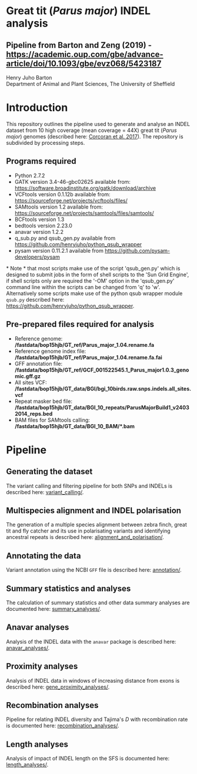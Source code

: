 # Great tit (*Parus major*) INDEL analysis
## Pipeline from Barton and Zeng (2019) - <https://academic.oup.com/gbe/advance-article/doi/10.1093/gbe/evz068/5423187>

Henry Juho Barton  
Department of Animal and Plant Sciences, The University of Sheffield  

# Introduction

This repository outlines the pipeline used to generate and analyse an INDEL dataset from 10 high coverage (mean coverage = 44X) great tit (*Parus major*) genomes (described here: [Corcoran et al. 2017](https://academic.oup.com/gbe/article-lookup/doi/10.1093/gbe/evx213)). The repository is subdivided by processing steps.

## Programs required

  * Python 2.7.2
  * GATK version 3.4-46-gbc02625 available from: <https://software.broadinstitute.org/gatk/download/archive>
  * VCFtools version 0.1.12b available from: <https://sourceforge.net/projects/vcftools/files/>
  * SAMtools version 1.2 available from: <https://sourceforge.net/projects/samtools/files/samtools/>
  * BCFtools version 1.3 
  * bedtools version 2.23.0
  * anavar version 1.2.2
  * q_sub.py and qsub_gen.py available from <https://github.com/henryjuho/python_qsub_wrapper>
  * pysam version 0.11.2.1 available from <https://github.com/pysam-developers/pysam>

\* Note \* that most scripts make use of the script 'qsub_gen.py' which is designed to submit jobs in the form of shell scripts to the 'Sun Grid Engine', if shell scripts only are required the '-OM' option in the 'qsub_gen.py' command line within the scripts can be changed from 'q' to 'w'. Alternatively some scripts make use of the python qsub wrapper module ```qsub.py``` described here: <https://github.com/henryjuho/python_qsub_wrapper>.

## Pre-prepared files required for analysis

  * Reference genome: **/fastdata/bop15hjb/GT_ref/Parus_major_1.04.rename.fa**
  * Reference genome index file: **/fastdata/bop15hjb/GT_ref/Parus_major_1.04.rename.fa.fai**
  * GFF annotation file: **/fastdata/bop15hjb/GT_ref/GCF_001522545.1_Parus_major1.0.3_genomic.gff.gz**
  * All sites VCF: **/fastdata/bop15hjb/GT_data/BGI/bgi_10birds.raw.snps.indels.all_sites.vcf**
  * Repeat masker bed file: **/fastdata/bop15hjb/GT_data/BGI_10_repeats/ParusMajorBuild1_v24032014_reps.bed**
  * BAM files for SAMtools calling: **/fastdata/bop15hjb/GT_data/BGI_10_BAM/\*.bam**

# Pipeline

## Generating the dataset

The variant calling and filtering pipeline for both SNPs and INDELs is described here: [variant_calling/](variant_calling).

## Multispecies alignment and INDEL polarisation

The generation of a multiple species alignment between zebra finch, great tit and fly catcher and its use in polarisating variants and identifying ancestral repeats is described here: [alignment_and_polarisation/](alignment_and_polarisation).

## Annotating the data 

Variant annotation using the NCBI ```GFF``` file is described here: [annotation/](annotation).

## Summary statistics and analyses

The calculation of summary statistics and other data summary analyses are documented here: [summary_analyses/](summary_analyses).

## Anavar analyses

Analysis of the INDEL data with the ```anavar``` package is described here: [anavar_analyses/](anavar_analyses).

## Proximity analyses

Analysis of INDEL data in windows of increasing distance from exons is described here: [gene_proximity_analyses/](gene_proximity_analyses).

## Recombination analyses
 
Pipeline for relating INDEL diversity and Tajima's *D* with recombination rate is documented here: [recombination_analyses/](recombination_analyses).

## Length analyses

Analysis of impact of INDEL length on the SFS is documented here: [length_analyses/](length_analyses).
